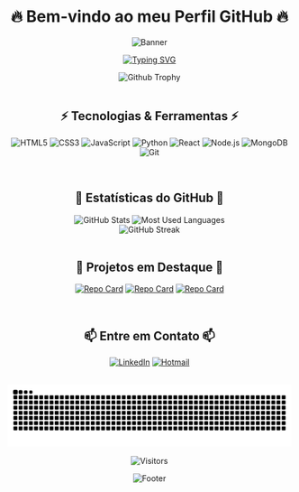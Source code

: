 # <div align="center">🔥 Bem-vindo ao meu Perfil GitHub 🔥</div>

<div align="center">
  
  ![Banner](https://capsule-render.vercel.app/api?type=waving&color=0:00FF00,100:00BFFF&height=200&section=header&text=Desenvolvedor%20Full%20Stack&fontSize=50&fontColor=FFFFFF&animation=fadeIn&fontAlignY=35)

</div>

<div align="center">
  
  [![Typing SVG](https://readme-typing-svg.herokuapp.com?font=Fira+Code&size=30&pause=1000&color=00FFFF&center=true&vCenter=true&random=false&width=600&lines=Ciência+da+Computação;Desenvolvedor+Full+Stack;Belo+Horizonte%2C+MG%2C+Brasil)](https://git.io/typing-svg)
  
</div>

<div align="center">

 <img src="https://github-profile-trophy.vercel.app/?username=PedroHSGuimaraes&theme=onedark" alt="Github Trophy" />
  
</div>

<br>

## <div align="center">⚡ Tecnologias & Ferramentas ⚡</div>

<div align="center">
  
  ![HTML5](https://img.shields.io/badge/HTML5-E34F26?style=for-the-badge&logo=html5&logoColor=white)
  ![CSS3](https://img.shields.io/badge/CSS3-1572B6?style=for-the-badge&logo=css3&logoColor=white)
  ![JavaScript](https://img.shields.io/badge/JavaScript-F7DF1E?style=for-the-badge&logo=javascript&logoColor=black)
  ![Python](https://img.shields.io/badge/Python-3776AB?style=for-the-badge&logo=python&logoColor=white)
  ![React](https://img.shields.io/badge/React-20232A?style=for-the-badge&logo=react&logoColor=61DAFB)
  ![Node.js](https://img.shields.io/badge/Node.js-43853D?style=for-the-badge&logo=node.js&logoColor=white)
  ![MongoDB](https://img.shields.io/badge/MongoDB-4EA94B?style=for-the-badge&logo=mongodb&logoColor=white)
  ![Git](https://img.shields.io/badge/Git-F05032?style=for-the-badge&logo=git&logoColor=white)
  
</div>

<br>

## <div align="center">🌟 Estatísticas do GitHub 🌟</div>

<div align="center">
  <img src="https://github-readme-stats.vercel.app/api?username=PedroHSGuimaraes&show_icons=true&theme=radical&border_radius=10&bg_color=0D1117&title_color=00FFFF&icon_color=00FF00&text_color=FFFFFF" alt="GitHub Stats" height="180em" />
  <img src="https://github-readme-stats.vercel.app/api/top-langs/?username=PedroHSGuimaraes&layout=compact&theme=radical&border_radius=10&bg_color=0D1117&title_color=00FFFF&text_color=FFFFFF" alt="Most Used Languages" height="180em" />
</div>

<div align="center">
  <img src="https://github-readme-streak-stats.herokuapp.com/?user=PedroHSGuimaraes&theme=black-ice&background=0D1117&stroke=00FFFF&ring=00FFFF&fire=00FF00&currStreakLabel=00FFFF&border=0D1117" alt="GitHub Streak" />
</div>

<br>

## <div align="center">🚀 Projetos em Destaque 🚀</div>

<div align="center">
  
  [![Repo Card](https://github-readme-stats.vercel.app/api/pin/?username=PedroHSGuimaraes&repo=--Hairday&theme=radical&bg_color=0D1117&title_color=00FFFF&icon_color=00FF00&text_color=FFFFFF&border_color=00FFFF)](https://github.com/PedroHSGuimaraes/--Hairday)
  [![Repo Card](https://github-readme-stats.vercel.app/api/pin/?username=PedroHSGuimaraes&repo=--Refund-template&theme=radical&bg_color=0D1117&title_color=00FFFF&icon_color=00FF00&text_color=FFFFFF&border_color=00FFFF)](https://github.com/PedroHSGuimaraes/--Refund-template)
  [![Repo Card](https://github-readme-stats.vercel.app/api/pin/?username=PedroHSGuimaraes&repo=--Roketseat-Portal-de-noticias&theme=radical&bg_color=0D1117&title_color=00FFFF&icon_color=00FF00&text_color=FFFFFF&border_color=00FFFF)](https://github.com/PedroHSGuimaraes/--Roketseat-Portal-de-noticias)
  
</div>

<br>

## <div align="center">📫 Entre em Contato 📫</div>

<div align="center">
  
  [![LinkedIn](https://img.shields.io/badge/LinkedIn-0077B5?style=for-the-badge&logo=linkedin&logoColor=white)](https://www.linkedin.com/in/pedro-henrique-santos-guimarães-b06555121/)
  [![Hotmail](https://img.shields.io/badge/Hotmail-0078D4?style=for-the-badge&logo=microsoft-outlook&logoColor=white)](mailto:pedro.guimaraes02@hotmail.com)
  
</div>

<br>

<div align="center">
  <picture>
    <source media="(prefers-color-scheme: dark)" srcset="https://github.com/PedroHSGuimaraes/PedroHSGuimaraes/blob/output/github-contribution-grid-snake-dark.svg" />
    <source media="(prefers-color-scheme: light)" srcset="https://github.com/PedroHSGuimaraes/PedroHSGuimaraes/blob/output/github-contribution-grid-snake.svg" />
    <img alt="github-snake" src="https://github.com/PedroHSGuimaraes/PedroHSGuimaraes/blob/output/github-contribution-grid-snake.svg" />
  </picture>
</div>

<div align="center">
  
  ![Visitors](https://api.visitorbadge.io/api/visitors?path=PedroHSGuimaraes&label=Visitantes&labelColor=%23000000&countColor=%2300FFFF)
  
</div>

<div align="center">
  
  ![Footer](https://capsule-render.vercel.app/api?type=waving&color=0:00BFFF,100:00FF00&height=120&section=footer)
  
</div>
